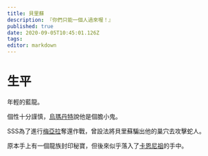 ```yaml
---
title: 貝里蘇
description: 『你們只能一個人過來喔！』
published: true
date: 2020-09-05T10:45:01.126Z
tags: 
editor: markdown
---
```


# 生平

年輕的藍龍。

個性十分謹慎，[烏瑪丹特](/角色/烏瑪丹特)說他是個膽小鬼。

SSS為了進行[梅亞拉](/地理/梅亞拉)奪還作戰，曾設法將貝里蘇騙出他的巢穴去攻擊蛇人。

原本手上有一個龍族封印秘寶，但後來似乎落入了[卡恩尼祖](/角色/卡恩尼祖)的手中。